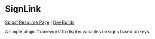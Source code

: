 # SignLink
[Spigot Resource Page](https://www.spigotmc.org/resources/signlink.39593/) | [Dev Builds](https://ci.mg-dev.eu/job/SignLink/)

A simple plugin 'framework' to display variables on signs based on keys.
